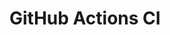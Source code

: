 # GitHub Actions CI
















































































































































































































































































































































































































































































































































































































































































































































































































































































































































































































































































































































































































































































































































































































































































































































































































































































































